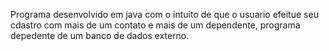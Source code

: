 Programa desenvolvido em java com o intuito de que o usuario efeitue seu cdastro com mais de um contato e mais de um dependente, programa depedente de um banco de dados externo.

